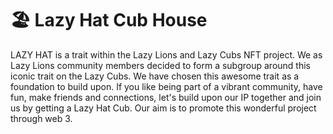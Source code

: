 # 🏖 Lazy Hat Cub House

LAZY HAT is a trait within the Lazy Lions and Lazy Cubs NFT project. We as Lazy Lions community members decided to form a subgroup around this iconic trait on the Lazy Cubs. We have chosen this awesome trait as a foundation to build upon. If you like being part of a vibrant community, have fun, make friends and connections, let's build upon our IP together and join us by getting a Lazy Hat Cub. Our aim is to promote this wonderful project through web 3.

